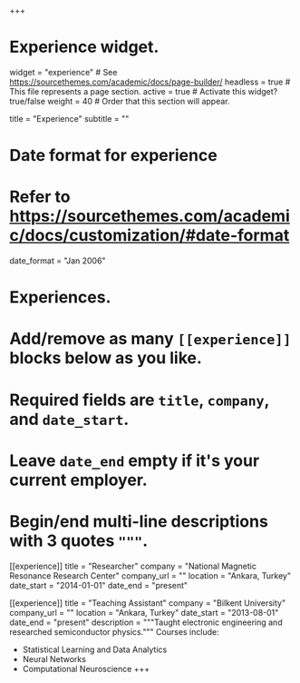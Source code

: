 +++
# Experience widget.
widget = "experience"  # See https://sourcethemes.com/academic/docs/page-builder/
headless = true  # This file represents a page section.
active = true  # Activate this widget? true/false
weight = 40  # Order that this section will appear.

title = "Experience"
subtitle = ""

# Date format for experience
#   Refer to https://sourcethemes.com/academic/docs/customization/#date-format
date_format = "Jan 2006"

# Experiences.
#   Add/remove as many `[[experience]]` blocks below as you like.
#   Required fields are `title`, `company`, and `date_start`.
#   Leave `date_end` empty if it's your current employer.
#   Begin/end multi-line descriptions with 3 quotes `"""`.
[[experience]]
  title = "Researcher"
  company = "National Magnetic Resonance Research Center"
  company_url = ""
  location = "Ankara, Turkey"
  date_start = "2014-01-01"
  date_end = "present"


[[experience]]
  title = "Teaching Assistant"
  company = "Bilkent University"
  company_url = ""
  location = "Ankara, Turkey"
  date_start = "2013-08-01"
  date_end = "present"
  description = """Taught electronic engineering and researched semiconductor physics."""
  Courses include:
  
  * Statistical Learning and Data Analytics
  * Neural Networks
  * Computational Neuroscience
+++
